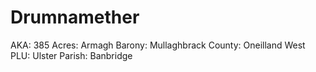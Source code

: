 # Drumnamether

AKA: 385
Acres: Armagh
Barony: Mullaghbrack
County: Oneilland West
PLU: Ulster
Parish: Banbridge